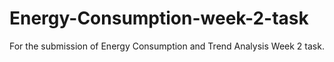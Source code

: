 # Energy-Consumption-week-2-task
For the submission of Energy Consumption and Trend Analysis Week 2 task.
